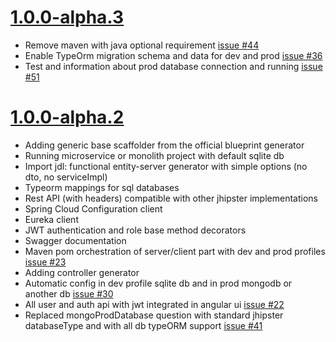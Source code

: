 <a name="1.0.0-alpha.3"></a>
<a name="1.0.0-alpha.2"></a>

# [1.0.0-alpha.3](https://github.com/jhipster/generator-jhipster-nodejs/tree/v1.0.0-alpha.3)

- Remove maven with java optional requirement [issue #44](https://github.com/jhipster/generator-jhipster-nodejs/issues/44)
- Enable TypeOrm migration schema and data for dev and prod [issue #36](https://github.com/jhipster/generator-jhipster-nodejs/issues/36)
- Test and information about prod database connection and running [issue #51](https://github.com/jhipster/generator-jhipster-nodejs/issues/51)

# [1.0.0-alpha.2](https://github.com/jhipster/generator-jhipster-nodejs/tree/v1.0.0-alpha.2)

- Adding generic base scaffolder from the official blueprint generator
- Running microservice or monolith project with default sqlite db
- Import jdl: functional entity-server generator with simple options (no dto, no serviceImpl)
- Typeorm mappings for sql databases 
- Rest API (with headers) compatible with other jhipster implementations
- Spring Cloud Configuration client
- Eureka client 
- JWT authentication and role base method decorators
- Swagger documentation
- Maven pom orchestration of server/client part with dev and prod profiles [issue #23](https://github.com/jhipster/generator-jhipster-nodejs/issues/23)
- Adding controller generator
- Automatic config in dev profile sqlite db and in prod mongodb or another db [issue #30](https://github.com/jhipster/generator-jhipster-nodejs/issues/30)
- All user and auth api with jwt integrated in angular ui [issue #22](https://github.com/jhipster/generator-jhipster-nodejs/issues/22)
- Replaced mongoProdDatabase question with standard jhipster databaseType and with all db typeORM support [issue #41](https://github.com/jhipster/generator-jhipster-nodejs/issues/41)